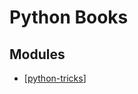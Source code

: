 # Python Books

Modules
---

- [[python-tricks]]

[//begin]: # "Autogenerated link references for markdown compatibility"
[python-tricks]: python-tricks/python-tricks.md "Python Tricks"
[//end]: # "Autogenerated link references"